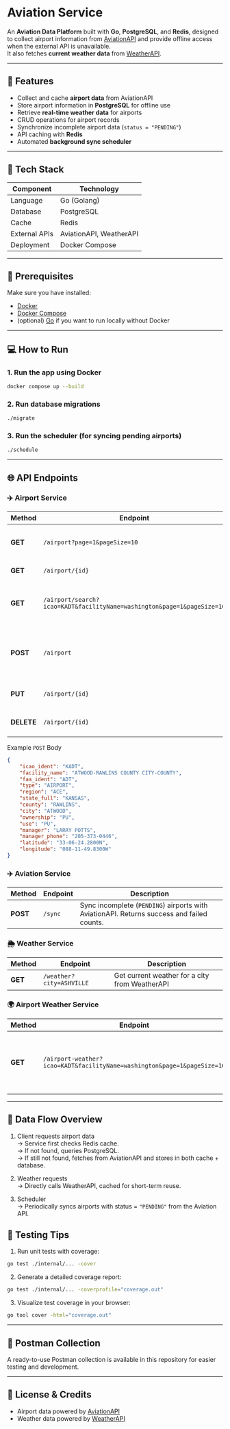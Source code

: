 # Aviation Service

An **Aviation Data Platform** built with **Go**, **PostgreSQL**, and **Redis**, designed to collect airport information from [AviationAPI](https://www.aviationapi.com/) and provide offline access when the external API is unavailable.  
It also fetches **current weather data** from [WeatherAPI](https://www.weatherapi.com/).

---

## 🚀 Features

- Collect and cache **airport data** from AviationAPI  
- Store airport information in **PostgreSQL** for offline use  
- Retrieve **real-time weather data** for airports  
- CRUD operations for airport records  
- Synchronize incomplete airport data (`status = "PENDING"`)  
- API caching with **Redis**  
- Automated **background sync scheduler**

---

## 🧩 Tech Stack

| Component      | Technology        |
|----------------|------------------|
| Language       | Go (Golang)      |
| Database       | PostgreSQL       |
| Cache          | Redis            |
| External APIs  | AviationAPI, WeatherAPI |
| Deployment     | Docker Compose   |

---

## 🧰 Prerequisites

Make sure you have installed:
- [Docker](https://www.docker.com/)
- [Docker Compose](https://docs.docker.com/compose/)
- (optional) [Go](https://golang.org/) if you want to run locally without Docker

---

## 💻 How to Run

### 1. Run the app using Docker

```bash
docker compose up --build
```

### 2️. Run database migrations
```bash
./migrate
```

### 3️. Run the scheduler (for syncing pending airports)
```bash
./schedule
```

---

## 🌐 API Endpoints

### ✈️ Airport Service

| Method     | Endpoint                                                               | Description                                                     |
| ---------- | ---------------------------------------------------------------------- | --------------------------------------------------------------- |
| **GET**    | `/airport?page=1&pageSize=10`                                          | Get all airports with pagination                                |
| **GET**    | `/airport/{id}`                                                        | Get airport by ID                                               |
| **GET**    | `/airport/search?icao=KADT&facilityName=washington&page=1&pageSize=10` | Search airports by ICAO or facility name                        |
| **POST**   | `/airport`                                                             | Create new airport record. If incomplete, status = `"PENDING"`. |
| **PUT**    | `/airport/{id}`                                                        | Update airport by ID                                            |
| **DELETE** | `/airport/{id}`                                                        | Delete airport by ID                                            |

Example `POST` Body

```json
{
    "icao_ident": "KADT",
    "facility_name": "ATWOOD-RAWLINS COUNTY CITY-COUNTY",
    "faa_ident": "ADT",
    "type": "AIRPORT",
    "region": "ACE",
    "state_full": "KANSAS",
    "county": "RAWLINS",
    "city": "ATWOOD",
    "ownership": "PU",
    "use": "PU",
    "manager": "LARRY POTTS",
    "manager_phone": "205-373-0446",
    "latitude": "33-06-24.2800N",
    "longitude": "088-11-49.8300W"
}
```

### ✈️ Aviation Service

| Method   | Endpoint | Description                                                                               |
| -------- | -------- | ----------------------------------------------------------------------------------------- |
| **POST** | `/sync`  | Sync incomplete (`PENDING`) airports with AviationAPI. Returns success and failed counts. |

### 🌦️ Weather Service

| Method  | Endpoint                 | Description                                    |
| ------- | ------------------------ | ---------------------------------------------- |
| **GET** | `/weather?city=ASHVILLE` | Get current weather for a city from WeatherAPI |

### 🌍 Airport Weather Service

| Method  | Endpoint                                                          | Description                                                |
| ------- | ----------------------------------------------------------------- | ---------------------------------------------------------- |
| **GET** | `/airport-weather?icao=KADT&facilityName=washington&page=1&pageSize=10` | Get airport data combined with current weather (paginated) |

---

## 🧠 Data Flow Overview

1. Client requests airport data<br>
→ Service first checks Redis cache.<br>
→ If not found, queries PostgreSQL.<br>
→ If still not found, fetches from AviationAPI and stores in both cache + database.

2. Weather requests<br>
→ Directly calls WeatherAPI, cached for short-term reuse.

3. Scheduler<br>
→ Periodically syncs airports with status = `"PENDING"` from the Aviation API.

## 🧪 Testing Tips

1. Run unit tests with coverage:
```bash
go test ./internal/... -cover
```
2. Generate a detailed coverage report:
```bash
go test ./internal/... -coverprofile="coverage.out"
```
3. Visualize test coverage in your browser:
```bash
go tool cover -html="coverage.out"
```

---

## 🧰 Postman Collection
A ready-to-use Postman collection is available in this repository for easier testing and development.

---

## 🧾 License & Credits

* Airport data powered by [AviationAPI](https://www.aviationapi.com/)
* Weather data powered by [WeatherAPI](https://www.weatherapi.com/)